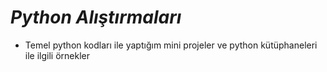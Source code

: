 # _*Python Alıştırmaları*_

+ Temel python kodları ile yaptığım mini projeler ve python kütüphaneleri ile ilgili örnekler
  

 

